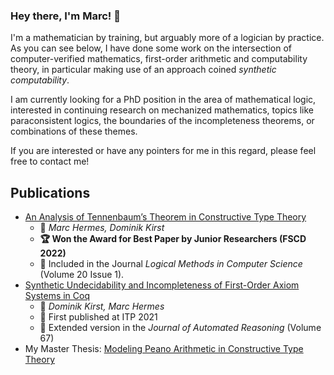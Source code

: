 ### Hey there, I'm Marc! 👋

I'm a mathematician by training, but arguably more of a logician by practice. As you can see below, I have done some work on the intersection of computer-verified mathematics, first-order arithmetic and computability theory, in particular making use of an approach coined _synthetic computability_.

I am currently looking for a PhD position in the area of mathematical logic, interested in continuing research on mechanized mathematics, topics like paraconsistent logics, the boundaries of the incompleteness theorems, or combinations of these themes. 

If you are interested or have any pointers for me in this regard, please feel free to contact me!


## Publications

- [An Analysis of Tennenbaum’s Theorem in Constructive Type Theory](https://lmcs.episciences.org/13204) 
	- 👥 _Marc Hermes, Dominik Kirst_
	- **🏆 Won the Award for Best Paper by Junior Researchers (FSCD 2022)**
	- 📘 Included in the Journal _Logical Methods in Computer Science_ (Volume 20 Issue 1).
- [Synthetic Undecidability and Incompleteness of First-Order Axiom Systems in Coq ](https://link.springer.com/article/10.1007/s10817-022-09647-x)
	- 👥 _Dominik Kirst, Marc Hermes_
	- 🔖 First published at ITP 2021
	- 📘 Extended version in the _Journal of Automated Reasoning_ (Volume 67) 
- My Master Thesis: [Modeling Peano Arithmetic in Constructive Type Theory](https://raw.githubusercontent.com/HermesMarc/Documents/main/thesis.pdf)
